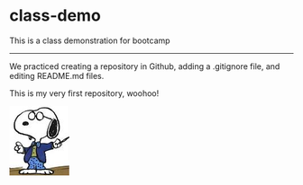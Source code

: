 # class-demo
This is a class demonstration for bootcamp

---

We practiced creating a repository in Github, adding a .gitignore file, and editing README.md files. 

This is my very first repository, woohoo!

![Snoopy_teacher_image](images.jpg)
